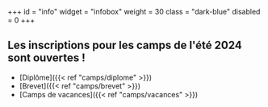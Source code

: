 +++
id = "info"
widget = "infobox"
weight = 30
class = "dark-blue"
disabled = 0
+++
## Les inscriptions pour les camps de l'été 2024 sont ouvertes&nbsp;!

* [Diplôme]({{< ref "camps/diplome" >}})
* [Brevet]({{< ref "camps/brevet" >}})
* [Camps de vacances]({{< ref "camps/vacances" >}})

<br>
